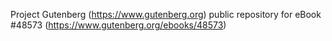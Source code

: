 Project Gutenberg (https://www.gutenberg.org) public repository for eBook #48573 (https://www.gutenberg.org/ebooks/48573)
